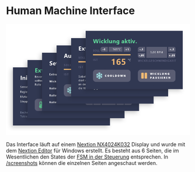 # Human Machine Interface

<p align="center"><img src="/hmi/preview.png?raw=true" alt="HMI Preview"></p>

Das Interface läuft auf einem [Nextion NX4024K032](https://nextion.tech/datasheets/nx4024k032/) Display und wurde mit dem
[Nextion Editor](https://nextion.tech/nextion-editor/#_section1) für Windows erstellt. Es besteht aus 6 Seiten, die im 
Wesentlichen den States der [FSM in der Steuerung](https://github.com/lukaswiesehan/filamentextruder/tree/master/arduino/filamentextruder#finite-state-machine) 
entsprechen. In [/screenshots](https://github.com/lukaswiesehan/filamentextruder/tree/master/hmi/screenshots) können die einzelnen
Seiten angeschaut werden.